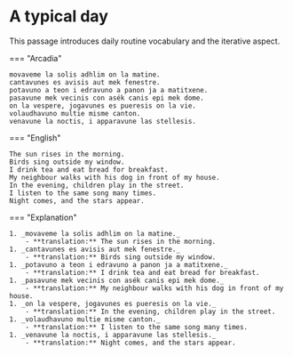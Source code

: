 # A typical day

This passage introduces daily routine vocabulary and the iterative aspect.

=== "Arcadia"

    movaveme la solis adhlim on la matine.
    cantavunes es avisis aut mek fenestre.
    potavuno a teon i edravuno a panon ja a matitxene.
    pasavune mek vecinis con asék canis epi mek dome.
    on la vespere, jogavunes es pueresis on la vie.
    volaudhavuno multie misme canton.
    venavune la noctis, i apparavune las stellesis.

=== "English"

    The sun rises in the morning.
    Birds sing outside my window.
    I drink tea and eat bread for breakfast.
    My neighbour walks with his dog in front of my house.
    In the evening, children play in the street.
    I listen to the same song many times.
    Night comes, and the stars appear.

=== "Explanation"

    1. _movaveme la solis adhlim on la matine._
        - **translation:** The sun rises in the morning.
    1. _cantavunes es avisis aut mek fenestre._
        - **translation:** Birds sing outside my window.
    1. _potavuno a teon i edravuno a panon ja a matitxene._
        - **translation:** I drink tea and eat bread for breakfast.
    1. _pasavune mek vecinis con asék canis epi mek dome._
        - **translation:** My neighbour walks with his dog in front of my house.
    1. _on la vespere, jogavunes es pueresis on la vie._
        - **translation:** In the evening, children play in the street.
    1. _volaudhavuno multie misme canton._
        - **translation:** I listen to the same song many times.
    1. _venavune la noctis, i apparavune las stellesis._
        - **translation:** Night comes, and the stars appear.
